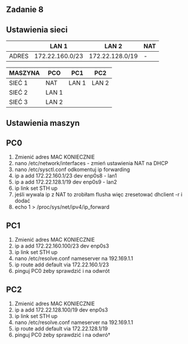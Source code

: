 Zadanie 8 
-------------------



Ustawienia sieci
------------

|       | LAN 1         | LAN 2          | NAT |
| ----- |---------------| ---------------| -   |
| ADRES |172.22.160.0/23| 172.22.128.0/19|  -  |


| MASZYNA | PCO   | PC1  | PC2   |
| --------|-------|------| ------|  
| SIEĆ 1  | NAT   | LAN 1| LAN 2 |    
| SIEĆ 2  | LAN 1 |      |       |
| SIEĆ 3  | LAN 2 |      |       |



Ustawienia maszyn
-----------

PC0
----

1. Zmienić adres MAC KONIECZNIE
2. nano /etc/network/interfaces - zmień ustawienia NAT na DHCP 
3. nano /etc/sysctl.conf odkomentuj ip forwarding 
4. ip a add 172.22.160.1/23 dev enp0s8 - lan1
5. ip a add 172.22.128.1/19 dev enp0s9 - lan2
6. ip link set STH up 
7. jeśli wywala ip z NAT to zrobiłam flusha więc zresetować dhclient -r i dodać
8. echo 1 > /proc/sys/net/ipv4/ip_forward


PC1
----

1. Zmienić adres MAC KONIECZNIE
2. ip a add 172.22.160.100/23 dev enp0s3 
3. ip link set STH up 
4. nano /etc/resolve.conf   nameserver na 192.169.1.1
5. ip route add default via 172.22.160.1/23
6. pinguj PC0 żeby sprawdzić i na odwrót


PC2
----

1. Zmienić adres MAC KONIECZNIE
2. ip a add 172.22.128.100/19 dev enp0s3 
3. ip link set STH up 
4. nano /etc/resolve.conf   nameserver na 192.169.1.1
5. ip route add default via 172.22.128.1/19
6. pinguj PC0 żeby sprawdzić i na odwró†




